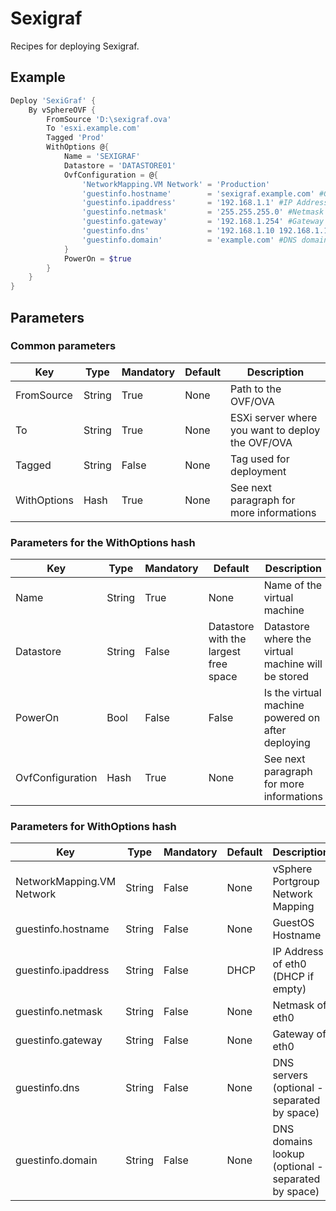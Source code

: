 # Sexigraf
Recipes for deploying Sexigraf.

## Example

```Powershell
Deploy 'SexiGraf' {
    By vSphereOVF {
        FromSource 'D:\sexigraf.ova'
        To 'esxi.example.com'
        Tagged 'Prod'
        WithOptions @{
            Name = 'SEXIGRAF'
            Datastore = 'DATASTORE01'
            OvfConfiguration = @{
                'NetworkMapping.VM Network' = 'Production'
                'guestinfo.hostname'        = 'sexigraf.example.com' #GuestOS Hostname
                'guestinfo.ipaddress'       = '192.168.1.1' #IP Address of eth0 (DHCP if empty)
                'guestinfo.netmask'         = '255.255.255.0' #Netmask of eth0
                'guestinfo.gateway'         = '192.168.1.254' #Gateway of eth0
                'guestinfo.dns'             = '192.168.1.10 192.168.1.11' #DNS servers (optional - separated by space)
                'guestinfo.domain'          = 'example.com' #DNS domains lookup (optional - separated by space)
            }
            PowerOn = $true
        }
    }
}
```

## Parameters
### Common parameters

| Key           | Type    | Mandatory | Default | Description                                      |
| ------------- | --------| --------- | ------- |------------------------------------------------- |
| FromSource    | String  | True      | None    | Path to the OVF/OVA                              |
| To            | String  | True      | None    | ESXi server where you want to deploy the OVF/OVA |
| Tagged        | String  | False     | None    | Tag used for deployment                          |
| WithOptions   | Hash    | True      | None    | See next paragraph  for more informations        |

### Parameters for the WithOptions hash

| Key                | Type    | Mandatory | Default                                  | Description                                        |
| ------------------ | --------| --------- | ---------------------------------------- |--------------------------------------------------- |
| Name               | String  | True      | None                                     | Name of the virtual machine                        |
| Datastore          | String  | False     | Datastore with the largest free space    | Datastore where the virtual machine will be stored |
| PowerOn            | Bool    | False     | False                                    | Is the virtual machine powered on after deploying  |
| OvfConfiguration   | Hash    | True      | None                                     | See next paragraph  for more informations          |

### Parameters for WithOptions hash

| Key                       | Type    | Mandatory | Default                                  | Description                                        |
| ------------------------- | --------| --------- | ---------------------------------------- |--------------------------------------------------- |
| NetworkMapping.VM Network | String  | False     | None                                     | vSphere Portgroup Network Mapping                  |
| guestinfo.hostname        | String  | False     | None                                     | GuestOS Hostname                                   |
| guestinfo.ipaddress       | String  | False     | DHCP                                     | IP Address of eth0 (DHCP if empty)                 |
| guestinfo.netmask         | String  | False     | None                                     | Netmask of eth0                                    |
| guestinfo.gateway         | String  | False     | None                                     | Gateway of eth0                                    |
| guestinfo.dns             | String  | False     | None                                     | DNS servers (optional - separated by space)        |
| guestinfo.domain          | String  | False     | None                                     | DNS domains lookup (optional - separated by space) |
